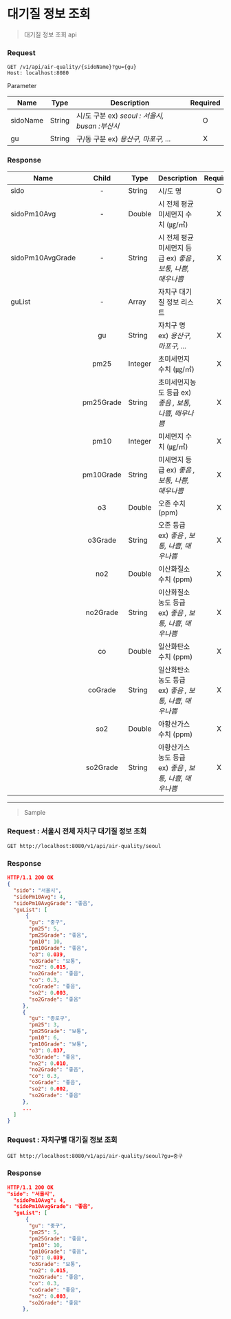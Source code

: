 # 대기질 정보 조회

> 대기질 정보 조회 api

<h3> Request </h3>

```HTTP
GET /v1/api/air-quality/{sidoName}?gu={gu}
Host: localhost:8080
```

Parameter 

|Name           |Type            |Description                                       |Required       |
| ------------- | -------------- | ------------------------------------------------ | :-----------: |
| sidoName      | String         | 시/도 구분 ex) *seoul : 서울시, busan :부산시*    | O             |
| gu            | String         | 구/동 구분 ex) *용산구, 마포구, ...*              | X             |   


<h3> Response </h3>

|Name                |Child            |Type            |Description                                                   |Required       |
| ------------------ | :------------: | -------------- | ------------------------------------------------------------ |:-------------:|
| sido               | -              | String         | 시/도 명                                                     | O             |
| sidoPm10Avg        | -              | Double         | 시 전체 평균 미세먼지 수치 (㎍/㎥)                            | X             |
| sidoPm10AvgGrade   | -              | String         | 시 전체 평균 미세먼지 등급 ex) *좋음 , 보통, 나쁨, 매우나쁨*  | X             |
| guList             | -              | Array          | 자치구 대기질 정보 리스트                                    | X             |
|                    | gu             | String         | 자치구 명 ex) *용산구, 마포구, ...*                          | X             |
|                    | pm25           | Integer        | 초미세먼지 수치 (㎍/㎥)                                      | X             |
|                    | pm25Grade      | String         | 초미세먼지농도 등급 ex) *좋음 , 보통, 나쁨, 매우나쁨*         | X             |
|                    | pm10           | Integer        | 미세먼지 수치 (㎍/㎥)                                        | X             |
|                    | pm10Grade      | String         | 미세먼지 등급 ex) *좋음 , 보통, 나쁨, 매우나쁨*               | X             |
|                    | o3             | Double         | 오존 수치 (ppm)                                              | X             |   
|                    | o3Grade        | String         | 오존 등급 ex) *좋음 , 보통, 나쁨, 매우나쁨*                   | X             |
|                    | no2            | Double         | 이산화질소 수치 (ppm)                                        | X             |
|                    | no2Grade       | String         | 이산화질소 농도 등급 ex) *좋음 , 보통, 나쁨, 매우나쁨*        | X             |
|                    | co             | Double         | 일산화탄소 수치 (ppm)                                        | X             |
|                    | coGrade        | String         | 일산화탄소 농도 등급 ex) *좋음 , 보통, 나쁨, 매우나쁨*        | X             |
|                    | so2            | Double         | 아황산가스 수치 (ppm)                                        | X             | 
|                    | so2Grade       | String         | 아황산가스 농도 등급 ex) *좋음 , 보통, 나쁨, 매우나쁨*        | X             |



<hr>

> Sample

### Request : 서울시 전체 자치구 대기질 정보 조회

```HTTP
GET http://localhost:8080/v1/api/air-quality/seoul
```

### Response

```JSON
HTTP/1.1 200 OK
{  
  "sido": "서울시",
  "sidoPm10Avg": 4,
  "sidoPm10AvgGrade": "좋음",
  "guList": [
      {
       "gu": "중구",
       "pm25": 5,
       "pm25Grade": "좋음",
       "pm10": 10,
       "pm10Grade": "좋음",
       "o3": 0.039,
       "o3Grade": "보통",
       "no2": 0.015,
       "no2Grade": "좋음",
       "co": 0.3,
       "coGrade": "좋음",
       "so2": 0.003,
       "so2Grade": "좋음"  
     },
     {
       "gu": "종로구",
       "pm25": 3,
       "pm25Grade": "보통",
       "pm10": 6,
       "pm10Grade": "보통",
       "o3": 0.037,
       "o3Grade": "좋음",
       "no2": 0.010,
       "no2Grade": "좋음",
       "co": 0.3,
       "coGrade": "좋음",
       "so2": 0.002,
       "so2Grade": "좋음"  
     },
     ...
  ]
}
```

### Request : 자치구별 대기질 정보 조회

```HTTP
GET http://localhost:8080/v1/api/air-quality/seoul?gu=중구
```

### Response

```JSON
HTTP/1.1 200 OK
"sido": "서울시",
  "sidoPm10Avg": 4,
  "sidoPm10AvgGrade": "좋음",
  "guList": [
      {
       "gu": "중구",
       "pm25": 5,
       "pm25Grade": "좋음",
       "pm10": 10,
       "pm10Grade": "좋음",
       "o3": 0.039,
       "o3Grade": "보통",
       "no2": 0.015,
       "no2Grade": "좋음",
       "co": 0.3,
       "coGrade": "좋음",
       "so2": 0.003,
       "so2Grade": "좋음"  
     },
```
